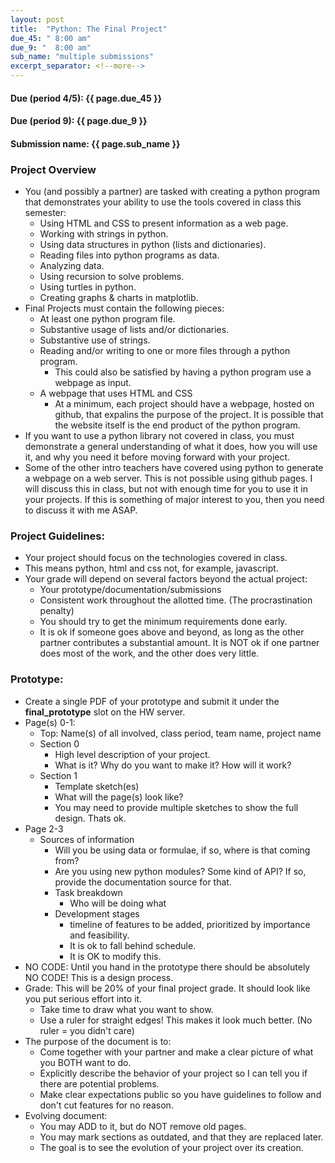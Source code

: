 ```yaml
---
layout: post
title:  "Python: The Final Project"
due_45: " 8:00 am"
due_9: "  8:00 am"
sub_name: "multiple submissions"
excerpt_separator: <!--more-->
---
```


#### Due (period 4/5): {{ page.due_45 }}
#### Due (period 9): {{ page.due_9 }}

#### Submission name: {{ page.sub_name }}
<!--more-->

### Project Overview
* You (and possibly a partner) are tasked with creating a python program that demonstrates your ability to use the tools covered in class this semester:
  * Using HTML and CSS to present information as a web page.
  * Working with strings in python.
  * Using data structures in python (lists and dictionaries).
  * Reading files into python programs as data.
  * Analyzing data.
  * Using recursion to solve problems.
  * Using turtles in python.
  * Creating graphs & charts in matplotlib.
* Final Projects must contain the following pieces:
  * At least one python program file.
  * Substantive usage of lists and/or dictionaries.
  * Substantive use of strings.
  * Reading and/or writing to one or more files through a python program.
    - This could also be satisfied by having a python program use a webpage as input.
  * A webpage that uses HTML and CSS
    - At a minimum, each project should have a webpage, hosted on github, that expalins the purpose of the project. It is possible that the website itself is the end product of the python program.
* If you want to use a python library not covered in class, you must demonstrate a general understanding of what it does, how you will use it, and why you need it before moving forward with your project.
* Some of the other intro teachers have covered using python to generate a webpage on a web server. This is not possible using github pages. I will discuss this in class, but not with enough time for you to use it in your projects. If this is something of major interest to you, then you need to discuss it with me ASAP.


### Project Guidelines:
* Your project should focus on the technologies covered in class.
* This means python, html and css not, for example, javascript.
* Your grade will depend on several factors beyond the actual project:
  * Your prototype/documentation/submissions
  * Consistent work throughout the allotted time. (The procrastination penalty)
  * You should try to get the minimum requirements done early.
  * It is ok if someone goes above and beyond, as long as the other partner contributes a substantial amount. It is NOT ok if one partner does most of the work, and the other does very little.


### Prototype:
* Create a single PDF of your prototype and submit it under the **final_prototype** slot on the HW server.
* Page(s) 0-1:
  * Top: Name(s) of all involved, class period, team name, project name
  * Section 0
    * High level description of your project.
    * What is it? Why do you want to make it? How will it work?
  * Section 1
    * Template sketch(es)
    * What will the page(s) look like?
    * You may need to provide multiple sketches to show the full design. Thats ok.
* Page 2-3
  * Sources of information
    * Will you be using data or formulae, if so, where is that coming from?
    * Are you using new python modules? Some kind of API? If so, provide the documentation source for that.
    * Task breakdown
      * Who will be doing what
    * Development stages
      * timeline of features to be added, prioritized by importance and feasibility.
      * It is ok to fall behind schedule.
      * It is OK to modify this.
* NO CODE: Until you hand in the prototype there should be absolutely NO CODE! This is a design process.
* Grade: This will be 20% of your final project grade. It should look like you put serious effort into it.
  * Take time to draw what you want to show.
  * Use a ruler for straight edges! This makes it look much better. (No ruler = you didn't care)
* The purpose of the document is to:
  * Come together with your partner and make a clear picture of what you BOTH want to do.
  * Explicitly describe the behavior of your project so I can tell you if there are potential problems.
  * Make clear expectations public so you have guidelines to follow and don't cut features for no reason.
* Evolving document:
  * You may ADD to it, but do NOT remove old pages.
  * You may mark sections as outdated, and that they are replaced later.
  * The goal is to see the evolution of your project over its creation.
